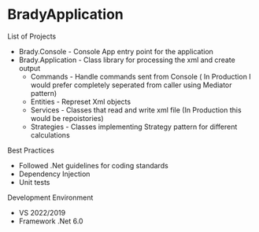 # BradyApplication

List of Projects
  - Brady.Console - Console App entry point for the application
  - Brady.Application - Class library for processing the xml and create output
      - Commands - Handle commands sent from Console ( In Production I would prefer completely seperated from caller using Mediator pattern)
      - Entities - Represet Xml objects
      - Services - Classes that read and write xml file (In Production this would be repoistories)
      - Strategies - Classes implementing Strategy pattern for different calculations
      
Best Practices

- Followed .Net guidelines for coding standards
- Dependency Injection
- Unit tests

Development Environment

- VS 2022/2019
- Framework .Net 6.0
